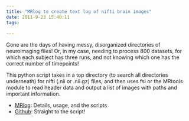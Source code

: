 ```yaml
---
title: "MRlog to create text log of nifti brain images"
date: 2011-9-23 15:40:11
tags:
  
---
```



Gone are the days of having messy, disorganized directories of neuroimaging files! Or, in my case, needing to process 800 datasets, for which each subject has three runs, and not knowing which one has the correct number of timepoints!

This python script takes in a top directory (to search all directories underneath) for nifti (.nii or .nii.gz) files, and then uses fsl or the MRtools module to read header data and output a list of images with paths and important information.

- [MRlog](http://vsoch.com/wiki/doku.php?id=ica_:mrlog "MRlog"): Details, usage, and the scripts
- [Github](https://github.com/vsoch/ica-/blob/master/MRlog.py): Straight to the script!

 


